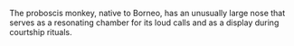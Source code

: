 The proboscis monkey, native to Borneo, has an unusually large nose that serves as a resonating chamber for its loud calls and as a display during courtship rituals.
